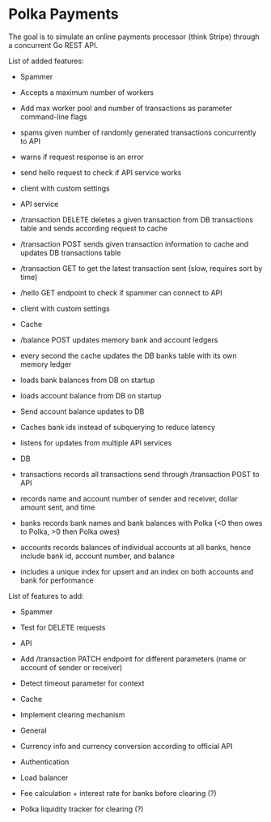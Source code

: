 # Polka Payments

The goal is to simulate an online payments processor (think Stripe) through a concurrent Go REST API.

List of added features:

 - Spammer
  - Accepts a maximum number of workers
  - Add max worker pool and number of transactions as parameter command-line flags
  - spams given number of randomly generated transactions concurrently to API
  - warns if request response is an error
  - send hello request to check if API service works
  - client with custom settings

 - API service
  - /transaction DELETE deletes a given transaction from DB transactions table and sends according request to cache
  - /transaction POST sends given transaction information to cache and updates DB transactions table
  - /transaction GET to get the latest transaction sent (slow, requires sort by time)
  - /hello GET endpoint to check if spammer can connect to API
  - client with custom settings

 - Cache
  - /balance POST updates memory bank and account ledgers 
  - every second the cache updates the DB banks table with its own memory ledger
  - loads bank balances from DB on startup
  - loads account balance from DB on startup
  - Send account balance updates to DB 
  - Caches bank ids instead of subquerying to reduce latency
  - listens for updates from multiple API services

 - DB
  - transactions records all transactions send through /transaction POST to API
   - records name and account number of sender and receiver, dollar amount sent, and time
  - banks records bank names and bank balances with Polka (<0 then owes to Polka, >0 then Polka owes)
  - accounts records balances of individual accounts at all banks, hence include bank id, account number, and balance
   - includes a unique index for upsert and an index on both accounts and bank for performance


List of features to add:

 - Spammer
  - Test for DELETE requests

 - API
  - Add /transaction PATCH endpoint for different parameters (name or account of sender or receiver)
  - Detect timeout parameter for context

 - Cache
  - Implement clearing mechanism

 - General
  - Currency info and currency conversion according to official API
  - Authentication
  - Load balancer
  - Fee calculation + interest rate for banks before clearing (?)
  - Polka liquidity tracker for clearing (?)
